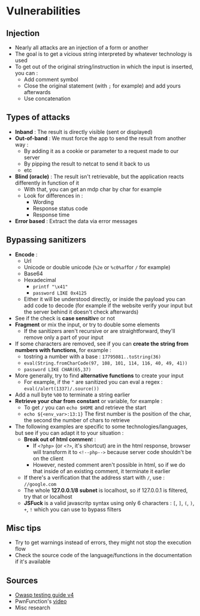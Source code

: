 # Vulnerabilities

## Injection

* Nearly all attacks are an injection of a form or another
* The goal is to get a vicious string interpreted by whatever technology is used
* To get out of the original string/instruction in which the input is inserted, you can :
  * Add comment symbol
  * Close the original statement \(with `;` for example\) and add yours afterwards
  * Use concatenation

## Types of attacks

* **Inband** : The result is directly visible \(sent or displayed\)
* **Out-of-band** : We must force the app to send the result from another way : 
  * By adding it as a cookie or parameter to a request made to our server
  * By pipping the result to netcat to send it back to us
  * etc
* **Blind \(oracle\)** : The result isn't retrievable, but the application reacts differently in function of it
  * With that, you can get an mdp char by char for example
  * Look for differences in : 
    * Wording
    * Response status code
    * Response time
* **Error based** : Extract the data via error messages

## Bypassing sanitizers

* **Encode** :
  * Url
  * Unicode or double unicode \(`%2e` or `%c0%af`for `/` for example\)
  * Base64
  * Hexadecimal
    * `printf "\x41"`
    * `password LIKE 0x4125`
  * Either it will be understood directly, or inside the payload you can add code to decode \(for example if the website verify your input but the server behind it doesn't check afterwards\)
* See if the check is **case sensitiv**e or not
* **Fragment** or mix the input, or try to double some elements
  * If the sanitizers aren't recursive or are straightforward, they'll remove only a part of your input
* If some characters are removed, see if you can **create the string from numbers with functions**, for example :
  * tostring a number with a base : `17795081..toString(36)`
  * `eval(String.fromCharCode(97, 108, 101, 114, 116, 40, 49, 41))`
  * `password LIKE CHAR(65,37)`
* More generally, try to find **alternative functions** to create your input
  * For example, if the `"` are sanitized you can eval a regex : `eval(/alert(1337)/.source())`
* Add a null byte `%00` to terminate a string earlier
* **Retrieve your char from** **constant** or variable, for example :
  * To get `/` you can `echo $HOME` and retrieve the start
  * `echo ${<env_var>:13:1}` The first number is the position of the char, the second the number of chars to retrieve
* The following examples are specific to some technologies/languages, but see if you can adapt it to your situation : 
  * **Break out of html commen**t : 
    * If `<?php>` \(or `<?>`, it's shortcut\) are in the html response, browser will transform it to `<!--php-->` because server code shouldn't be on the client
    * However, nested comment aren't possible in html, so if we do that inside of an existing comment, it terminate it earlier
  * If there's a verification that the address start with `/`, use : `//google.com`
  * The whole **127.0.0.1/8 subnet** is localhost, so if 127.0.0.1 is filtered, try that or localhost
  * **JSFuck** is a valid javascritp syntax using only 6 characters : `[`, `]`, `(`, `)`, `+`, `!` which you can use to bypass filters

## Misc tips

* Try to get warnings instead of errors, they might not stop the execution flow
* Check the source code of the language/functions in the documentation if it's available

## Sources

* [Owasp testing guide v4](https://owasp.org/www-project-web-security-testing-guide/assets/archive/OWASP_Testing_Guide_v4.pdf)
* PwnFunction's [video](https://www.youtube.com/watch?v=jkJWA_CWrQs)
* Misc research

